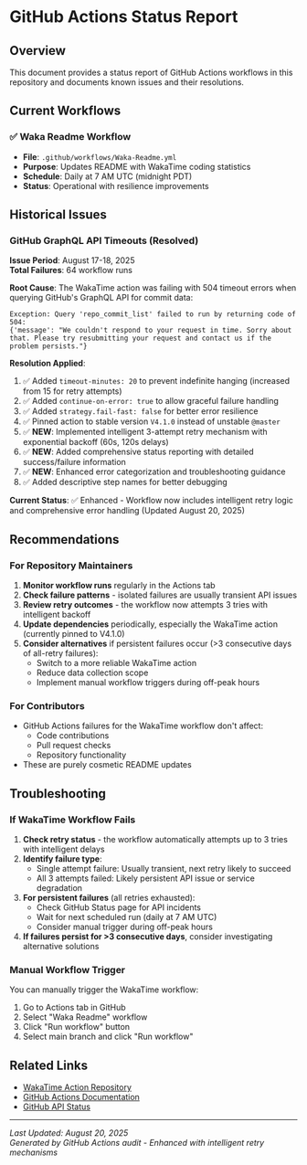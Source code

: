 # GitHub Actions Status Report

## Overview
This document provides a status report of GitHub Actions workflows in this repository and documents known issues and their resolutions.

## Current Workflows

### ✅ Waka Readme Workflow
- **File**: `.github/workflows/Waka-Readme.yml`
- **Purpose**: Updates README with WakaTime coding statistics
- **Schedule**: Daily at 7 AM UTC (midnight PDT)
- **Status**: Operational with resilience improvements

## Historical Issues

### GitHub GraphQL API Timeouts (Resolved)
**Issue Period**: August 17-18, 2025  
**Total Failures**: 64 workflow runs

**Root Cause**: 
The WakaTime action was failing with 504 timeout errors when querying GitHub's GraphQL API for commit data:
```
Exception: Query 'repo_commit_list' failed to run by returning code of 504: 
{'message': "We couldn't respond to your request in time. Sorry about that. Please try resubmitting your request and contact us if the problem persists."}
```

**Resolution Applied**:
1. ✅ Added `timeout-minutes: 20` to prevent indefinite hanging (increased from 15 for retry attempts)
2. ✅ Added `continue-on-error: true` to allow graceful failure handling
3. ✅ Added `strategy.fail-fast: false` for better error resilience
4. ✅ Pinned action to stable version `V4.1.0` instead of unstable `@master`
5. ✅ **NEW**: Implemented intelligent 3-attempt retry mechanism with exponential backoff (60s, 120s delays)
6. ✅ **NEW**: Added comprehensive status reporting with detailed success/failure information
7. ✅ **NEW**: Enhanced error categorization and troubleshooting guidance
8. ✅ Added descriptive step names for better debugging

**Current Status**: ✅ Enhanced - Workflow now includes intelligent retry logic and comprehensive error handling (Updated August 20, 2025)

## Recommendations

### For Repository Maintainers
1. **Monitor workflow runs** regularly in the Actions tab
2. **Check failure patterns** - isolated failures are usually transient API issues
3. **Review retry outcomes** - the workflow now attempts 3 tries with intelligent backoff
4. **Update dependencies** periodically, especially the WakaTime action (currently pinned to V4.1.0)
5. **Consider alternatives** if persistent failures occur (>3 consecutive days of all-retry failures):
   - Switch to a more reliable WakaTime action
   - Reduce data collection scope
   - Implement manual workflow triggers during off-peak hours

### For Contributors
- GitHub Actions failures for the WakaTime workflow don't affect:
  - Code contributions
  - Pull request checks
  - Repository functionality
- These are purely cosmetic README updates

## Troubleshooting

### If WakaTime Workflow Fails
1. **Check retry status** - the workflow automatically attempts up to 3 tries with intelligent delays
2. **Identify failure type**:
   - Single attempt failure: Usually transient, next retry likely to succeed
   - All 3 attempts failed: Likely persistent API issue or service degradation
3. **For persistent failures** (all retries exhausted):
   - Check GitHub Status page for API incidents
   - Wait for next scheduled run (daily at 7 AM UTC)
   - Consider manual trigger during off-peak hours
4. **If failures persist for >3 consecutive days**, consider investigating alternative solutions

### Manual Workflow Trigger
You can manually trigger the WakaTime workflow:
1. Go to Actions tab in GitHub
2. Select "Waka Readme" workflow
3. Click "Run workflow" button
4. Select main branch and click "Run workflow"

## Related Links
- [WakaTime Action Repository](https://github.com/anmol098/waka-readme-stats)
- [GitHub Actions Documentation](https://docs.github.com/en/actions)
- [GitHub API Status](https://www.githubstatus.com/)

---
*Last Updated: August 20, 2025*  
*Generated by GitHub Actions audit - Enhanced with intelligent retry mechanisms*